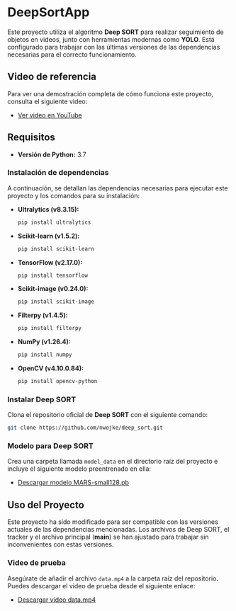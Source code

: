 
# DeepSortApp

Este proyecto utiliza el algoritmo **Deep SORT** para realizar seguimiento de objetos en videos, junto con herramientas modernas como **YOLO**. Está configurado para trabajar con las últimas versiones de las dependencias necesarias para el correcto funcionamiento.

## Video de referencia
Para ver una demostración completa de cómo funciona este proyecto, consulta el siguiente video:
- [Ver video en YouTube](https://www.youtube.com/watch?v=jIRRuGN0j5E)

## Requisitos
- **Versión de Python:** 3.7

### Instalación de dependencias
A continuación, se detallan las dependencias necesarias para ejecutar este proyecto y los comandos para su instalación:

- **Ultralytics (v8.3.15):**
  ```bash
  pip install ultralytics
  ```

- **Scikit-learn (v1.5.2):**
  ```bash
  pip install scikit-learn
  ```

- **TensorFlow (v2.17.0):**
  ```bash
  pip install tensorflow
  ```

- **Scikit-image (v0.24.0):**
  ```bash
  pip install scikit-image
  ```

- **Filterpy (v1.4.5):**
  ```bash
  pip install filterpy
  ```

- **NumPy (v1.26.4):**
  ```bash
  pip install numpy
  ```

- **OpenCV (v4.10.0.84):**
  ```bash
  pip install opencv-python
  ```

### Instalar Deep SORT
Clona el repositorio oficial de **Deep SORT** con el siguiente comando:

```bash
git clone https://github.com/nwojke/deep_sort.git
```

### Modelo para Deep SORT
Crea una carpeta llamada `model_data` en el directorio raíz del proyecto e incluye el siguiente modelo preentrenado en ella:
- [Descargar modelo MARS-small128.pb](https://github.com/Qidian213/deep_sort_yolov3/blob/master/model_data/mars-small128.pb)

## Uso del Proyecto
Este proyecto ha sido modificado para ser compatible con las versiones actuales de las dependencias mencionadas. Los archivos de Deep SORT, el tracker y el archivo principal (**main**) se han ajustado para trabajar sin inconvenientes con estas versiones.

### Video de prueba
Asegúrate de añadir el archivo `data.mp4` a la carpeta raíz del repositorio. Puedes descargar el video de prueba desde el siguiente enlace:
- [Descargar video data.mp4](https://drive.google.com/drive/folders/1kZ0QVwlwMERyTyi5c72GeqKgr8qAUx2o)



